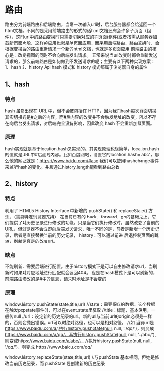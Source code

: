 # 路由
路由分为前端路由和后端路由，当第一次输入url时，后台服务器都会给返回一个html文档，不同的是采用前端路由的形式的话html文档还有会许多子页面（组件），这时url中的路由变换时只需要切换对应的子页面(组件)或者按需从服务器加载新页面片段，这样的应用也就是单页面应用，而采用后端路由，路由变换时，会根据变换后的路由重新请求一个新的html文档，也就是多页面应用
前端路由的核心是：改变视图的同时不会向后端发出请求。
正常来说当url改变时都会重新发送请求的，那么前端路由是如何做到不发送请求的呢；主要有以下两种实现方案：
1、hash
2、history Api
 hash 模式和 history 模式都属于浏览器自身的属性
## 1、hash
### 特点
hash 虽然出现在 URL 中，但不会被包括在 HTTP，因为我们hash每次页面切换其实切换的是#之后的内容，而#后内容的改变并不会触发地址的改变，所以不存在向后台发出请求，对后端完全没有影响，因此改变 hash 不会重新加载页面。
### 原理
hash实现就是基于location.hash来实现的。其实现原理也很简单，location.hash的值就是URL中#后面的内容。比如百度网站，设置它的location.hash='abc'，那么他的网址就是：https://www.baidu.com/#abc
我们可以使用hashchange事件来监听hash的变化。并且通过history.length能看到路由总数

## 2、history

### 特点
利用了 HTML5 History Interface 中新增的 pushState() 和 replaceState() 方法。（需要特定浏览器支持）
在当前已有的 back、forward、go的基础之上，它们提供了对历史记录进行修改的功能。只是当它们执行修改时，虽然改变了当前的URL，但浏览器不会立即向后端发送请求，唯一不同的是，前者是新增一个历史记录，后者是直接替换当前的历史记录，
history：可以通过前进 后退控制页面的跳转，刷新是真是的改变url。
### 缺点
不能刷新，需要后端进行配置。由于history模式下是可以自由修改请求url，当刷新时如果对对应地址进行匹配就会返回404。
但是在hash模式下是可以刷新的，前端路由修改的是#中的信息，请求时地址是不会变的

### 原理
window.history.pushState(state,title,url)
//state：需要保存的数据，这个数据在触发popstate事件时，可以在event.state里获取
//title：标题，基本没用，一般传null
//url：设定新的历史纪录的url。新的url与当前url的origin必须是一样的，否则会抛出错误。url可以时绝对路径，也可以是相对路径。
//如 当前url是 https://www.baidu.com/a/,执行history.pushState(null, null, './qq/')，则变成 https://www.baidu.com/a/qq/，再执行history.pushState(null, null, '../abc/'),则变成https://www.baidu.com/a/abc/，
//执行history.pushState(null, null, '/qq/')，则变成 https://www.baidu.com/qq/

window.history.replaceState(state,title,url)
//与pushState 基本相同，但她是修改当前历史纪录，而 pushState 是创建新的历史纪录






